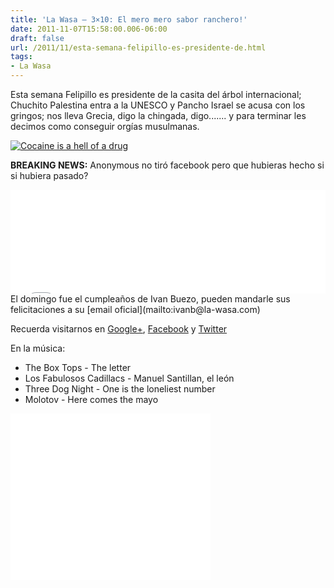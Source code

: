 ```yaml
---
title: 'La Wasa – 3×10: El mero mero sabor ranchero!'
date: 2011-11-07T15:58:00.006-06:00
draft: false
url: /2011/11/esta-semana-felipillo-es-presidente-de.html
tags: 
- La Wasa
---
```


Esta semana Felipillo es presidente de la casita del árbol internacional; Chuchito Palestina entra a la UNESCO y Pancho Israel se acusa con los gringos; nos lleva Grecia, digo la chingada, digo....... y para terminar les decimos como conseguir orgías musulmanas.

  

  

[![Cocaine is a hell of a drug](http://www.ultrafeel.tv/wp-content/uploads/image/humor/diverse/facebook-cocaine.jpg "Facebook coca")](http://www.ultrafeel.tv/wp-content/uploads/image/humor/diverse/facebook-cocaine.jpg) 

  
**BREAKING NEWS:** Anonymous no tiró facebook pero que hubieras hecho si si hubiera pasado?  
  
<iframe frameborder="no" height="166" scrolling="no" src="//w.soundcloud.com/player/?url=http%3A%2F%2Fapi.soundcloud.com%2Ftracks%2F85202248&amp;show_artwork=true" width="100%"></iframe>El domingo fue el cumpleaños de Ivan Buezo, pueden mandarle sus felicitaciones a su [email oficial](mailto:ivanb@la-wasa.com)  
  
Recuerda visitarnos en [Google+](https://plus.google.com/b/114490417185336163883/), [Facebook](http://facebook.com/lawasa.podcast) y [Twitter](http://twitter.com/lawasa)  
  
En la música:  

*   The Box Tops - The letter
*   Los Fabulosos Cadillacs - Manuel Santillan, el león
*   Three Dog Night - One is the loneliest number
*   Molotov - Here comes the mayo

<object class="BLOGGER-youtube-video" classid="clsid:D27CDB6E-AE6D-11cf-96B8-444553540000" codebase="http://download.macromedia.com/pub/shockwave/cabs/flash/swflash.cab#version=6,0,40,0" data-thumbnail-src="http://0.gvt0.com/vi/JK_rNvBw7Yg/0.jpg" height="266" width="320">
<param name="movie" value="//www.youtube.com/v/JK_rNvBw7Yg&amp;fs=1&amp;source=uds">
<param name="bgcolor" value="#FFFFFF">
<embed width="320" height="266" src="//www.youtube.com/v/JK_rNvBw7Yg&amp;fs=1&amp;source=uds" type="application/x-shockwave-flash">
</object>